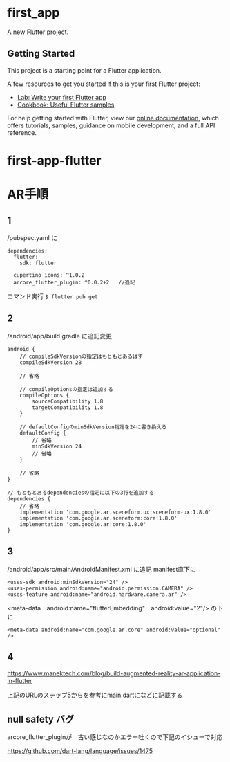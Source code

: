 # first_app

A new Flutter project.

## Getting Started

This project is a starting point for a Flutter application.

A few resources to get you started if this is your first Flutter project:

- [Lab: Write your first Flutter app](https://flutter.dev/docs/get-started/codelab)
- [Cookbook: Useful Flutter samples](https://flutter.dev/docs/cookbook)

For help getting started with Flutter, view our
[online documentation](https://flutter.dev/docs), which offers tutorials,
samples, guidance on mobile development, and a full API reference.
# first-app-flutter

# AR手順

## 1

/pubspec.yaml に


    dependencies:
      flutter:
        sdk: flutter

      cupertino_icons: ^1.0.2
      arcore_flutter_plugin: ^0.0.2+2   //追記


コマンド実行
`$ flutter pub get`

## 2

/android/app/build.gradle に追記変更

    android {
        // compileSdkVersionの指定はもともとあるはず
        compileSdkVersion 28

        // 省略

        // compileOptionsの指定は追加する
        compileOptions {
            sourceCompatibility 1.8
            targetCompatibility 1.8
        }

        // defaultConfigのminSdkVersion指定を24に書き換える
        defaultConfig {
            // 省略
            minSdkVersion 24
            // 省略
        }

        // 省略
    }

    // もともとあるdependenciesの指定に以下の3行を追加する
    dependencies {
        // 省略
        implementation 'com.google.ar.sceneform.ux:sceneform-ux:1.8.0'
        implementation 'com.google.ar.sceneform:core:1.8.0'
        implementation 'com.google.ar:core:1.8.0'
    }


## 3

/android/app/src/main/AndroidManifest.xml に追記
manifest直下に

    <uses-sdk android:minSdkVersion="24" />
    <uses-permission android:name="android.permission.CAMERA" />
    <uses-feature android:name="android.hardware.camera.ar" />

<meta-data　android:name="flutterEmbedding"　android:value="2"/> の下に

    <meta-data android:name="com.google.ar.core" android:value="optional" />


## 4 

https://www.manektech.com/blog/build-augmented-reality-ar-application-in-flutter

上記のURLのステップ5からを参考にmain.dartになどに記載する

## null safety バグ
arcore_flutter_pluginが　古い感じなのかエラー吐くので下記のイシューで対応


https://github.com/dart-lang/language/issues/1475

